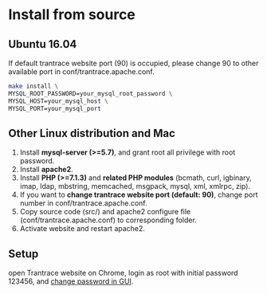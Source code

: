 # Install from source

<span id='make'></span>

## Ubuntu 16.04

If default trantrace website port (90) is occupied, please change 90 to other available port in conf/trantrace.apache.conf.

```sh
make install \
MYSQL_ROOT_PASSWORD=your_mysql_root_password \
MYSQL_HOST=your_mysql_host \
MYSQL_PORT=your_mysql_port
```

## Other Linux distribution and Mac

  1. Install **mysql-server (>=5.7)**, and grant root all privilege with root password.
  2. Install **apache2**.
  3. Install **PHP (>=7.1.3)** and **related PHP modules** (bcmath, curl, igbinary, imap, ldap, mbstring, memcached, msgpack, mysql, xml, xmlrpc, zip).
  4. If you want to **change trantrace website port (default: 90)**, change port number in conf/trantrace.apache.conf.
  5. Copy source code (src/) and apache2 configure file (conf/trantrace.apache.conf) to corresponding folder.
  6. Activate website and restart apache2.
  

## Setup

open Trantrace website on Chrome, login as root with initial password 123456, and  [change password in GUI](../getting-started/registration.md#change-password).


